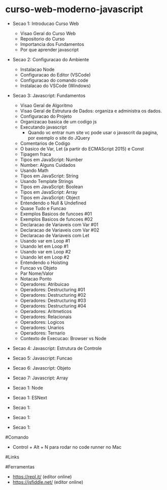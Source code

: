 # curso-web-moderno-javascript

- Secao 1: Introducao Curso Web

  - Visao Geral do Curso Web
  - Repositorio do Curso
  - Importancia dos Fundamentos
  - Por que aprender javascript

- Secao 2: Configuracao do Ambiente

  - Instalacao Node
  - Configuracao do Editor (VSCode)
  - Configuracao do comando code
  - Instalacao do VSCode (Windows)

- Secao 3: Javascript: Fundamentos

  - Visao Geral de Algoritmo
  - Visao Geral de Estrutura de Dados: organiza e administra os dados.
  - Configuracao do Projeto
  - Organizacao basica de um codigo js
  - Executando javascript
    - Quando vc entrar num site vc pode usar o javascrit da pagina, por exemplo o
      site do JQuery
  - Comentarios de Codigo
  - O basico de Var, Let (a partir do ECMAScript 2015) e Const
  - Tipagem fraca
  - Tipos em JavaScript: Number
  - Number: Alguns Cuidados
  - Usando Math
  - Tipos em JavaScript: String
  - Usando Template Strings
  - Tipos em JavaScript: Boolean
  - Tipos em JavaScript: Array
  - Tipos em JavaScript: Object
  - Entendendo o Null & Undefined
  - Quase Tudo e Funcao
  - Exemplos Basicos de funcoes #01
  - Exemplos Basicos de funcoes #02
  - Declaracao de Variaveis com Var #01
  - Declaracao de Variaveis com Var #02
  - Declaracao de Variaveis com Let
  - Usando var em Loop #1
  - Usando let em Loop #1
  - Usando var em Loop #2
  - Usando let em Loop #2
  - Entendendo o Hoisting
  - Funcao vs Objeto
  - Par Nome/Valor
  - Notacao Ponto
  - Operadores: Atribuicao
  - Operadores: Destructuring #01
  - Operadores: Destructuring #02
  - Operadores: Destructuring #03
  - Operadores: Destructuring #04
  - Operadores: Aritmeticos
  - Operadores: Relacionais
  - Operadores: Logicos
  - Operadores: Unarios
  - Operadores: Ternario
  - Contexto de Execucao: Browser vs Node

* Secao 4: Javascript: Estrutura de Controle

* Secao 5: Javascript: Funcao

* Secao 6: Javascript: Objeto

* Secao 7: Javascript: Array

* Secao 1: Node

* Secao 1: ESNext

* Secao 1:

* Secao 1:

* Secao 1:

#Comando

- Control + Alt + N para rodar no code runner no Mac

#Links

#Ferramentas

- https://repl.it/ (editor online)
- https://jsfiddle.net/ (editor online)
